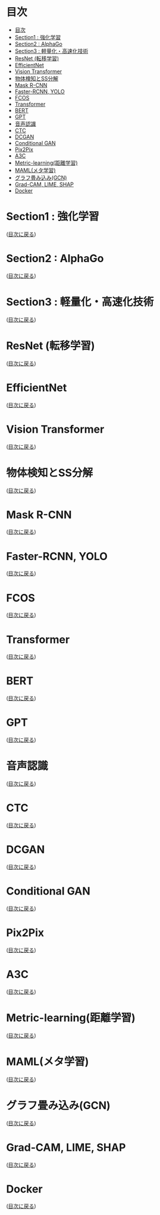 
# 目次

- [目次](#目次)
- [Section1 : 強化学習](#section1--強化学習)
- [Section2 : AlphaGo](#section2--alphago)
- [Section3 : 軽量化・高速化技術](#section3--軽量化高速化技術)
- [ResNet (転移学習)](#resnet-転移学習)
- [EfficientNet](#efficientnet)
- [Vision Transformer](#vision-transformer)
- [物体検知とSS分解](#物体検知とss分解)
- [Mask R-CNN](#mask-r-cnn)
- [Faster-RCNN, YOLO](#faster-rcnn-yolo)
- [FCOS](#fcos)
- [Transformer](#transformer)
- [BERT](#bert)
- [GPT](#gpt)
- [音声認識](#音声認識)
- [CTC](#ctc)
- [DCGAN](#dcgan)
- [Conditional GAN](#conditional-gan)
- [Pix2Pix](#pix2pix)
- [A3C](#a3c)
- [Metric-learning(距離学習)](#metric-learning距離学習)
- [MAML(メタ学習)](#mamlメタ学習)
- [グラフ畳み込み(GCN)](#グラフ畳み込みgcn)
- [Grad-CAM, LIME, SHAP](#grad-cam-lime-shap)
- [Docker](#docker)


# Section1 : 強化学習
([目次に戻る](#目次))

# Section2 : AlphaGo
([目次に戻る](#目次))

# Section3 : 軽量化・高速化技術
([目次に戻る](#目次))

# ResNet (転移学習)
([目次に戻る](#目次))

# EfficientNet
([目次に戻る](#目次))

# Vision Transformer
([目次に戻る](#目次))

# 物体検知とSS分解
([目次に戻る](#目次))

# Mask R-CNN
([目次に戻る](#目次))

# Faster-RCNN, YOLO
([目次に戻る](#目次))

# FCOS
([目次に戻る](#目次))

# Transformer
([目次に戻る](#目次))

# BERT
([目次に戻る](#目次))

# GPT
([目次に戻る](#目次))

# 音声認識
([目次に戻る](#目次))

# CTC
([目次に戻る](#目次))

# DCGAN
([目次に戻る](#目次))

# Conditional GAN
([目次に戻る](#目次))

# Pix2Pix
([目次に戻る](#目次))

# A3C
([目次に戻る](#目次))

# Metric-learning(距離学習)
([目次に戻る](#目次))

# MAML(メタ学習)
([目次に戻る](#目次))

# グラフ畳み込み(GCN)
([目次に戻る](#目次))

# Grad-CAM, LIME, SHAP
([目次に戻る](#目次))

# Docker
([目次に戻る](#目次))
